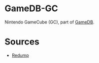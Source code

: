 # GameDB-GC
Nintendo GameCube (GC), part of [GameDB](https://github.com/niemasd/GameDB).

# Sources
* [Redump](http://redump.org)
